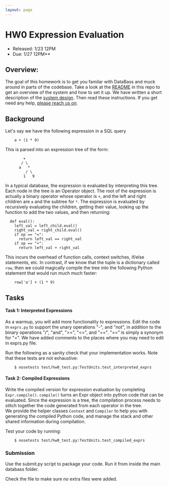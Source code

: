 ```yaml
---
layout: page
---
```


# HW0 Expression Evaluation

* Released: 1/23 12PM
* Due: 1/27 12PM**

## Overview:

The goal of this homework is to get you familar with DataBass and muck around in parts of the codebase.
Take a look at the [README](../README.md) in this repo to get an overview of the system and how to set it up.
We have written a short description of the [system design](./design.md). 
Then read these instructions. If you get need any help, [please reach us on](ham2156@columbia.edu).

## Background

Let's say we have the following expression in a SQL query

        a + (1 * 9)

This is parsed into an expression tree of the form:

            +
           / \
          a   *
             / \
            1   9

In a typical database, the expression is evaluated by interpreting this tree.
Each node in the tree is an Operator object.
The root of the expression is actually a binary operator whose operator is `+`,
and the left and right children are `a` and the subtree for `*`.
The expression is evaluated by recursively evaluating the children, getting their value, looking up the function to add the two values, and then returning:

      def eval():
        left_val = left_child.eval()
        right_val = right_child.eval()
        if op == "=":
          return left_val == right_val
        if op == "+":
          return left_val + right_val

This incurs the overhead of function calls, context switches, if/else statements, etc.
In contrast, if we know that the tuple is a dictionary called `row`,
then we could magically compile the tree into the following Python statement that would run much much faster:

        row['a'] + (1 * 9)

## Tasks

#### Task 1: Interpreted Expressions

As a warmup, you will add more functionality to expressions.
Edit the code in `exprs.py` to support the unary operations "-", and "not",
in addition to the binary operations "/", "and", ">=", "<=", and "==".
"==" is simply a synonym for "=".
We have added comments to the places where you may need to edit in exprs.py file.

Run the following as a sanity check that your implementation works.  Note that these tests are not exhaustive:

        $ nosetests test/hw0_test.py:TestUnits.test_interpreted_exprs


#### Task 2: Compiled Expressions

Write the compiled version for expression evaluation by completing `Expr.compile()`.
`compile()` turns an Expr object into python code that can be evaluated.
Since the expression is a tree, the compilation process needs to stitch together the code generated from each operator in the tree.  
We provide the helper classes `Context` and `Compiler` to help you with generating the compiled Python code,
and manage the stack and other shared information during compilation.

Test your code by running:

        $ nosetests test/hw0_test.py:TestUnits.test_compiled_exprs

### Submission

Use the submit.py script to package your code. Run it from inside the main databass folder.

Check the file to make sure no extra files were added.
